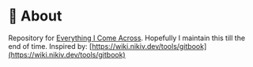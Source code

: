 # 🚩 About

Repository for [Everything I Come Across](https://manu-samala.gitbook.io/what-ive-come-across/). Hopefully I maintain this till the end of time. Inspired by: [https://wiki.nikiv.dev/tools/gitbook](https://wiki.nikiv.dev/tools/gitbook)
